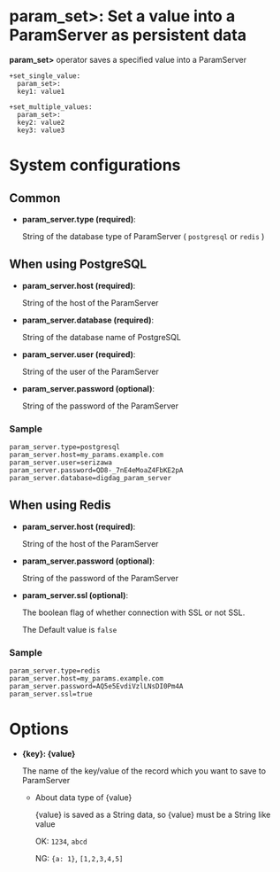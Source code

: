 # param_set>: Set a value into a ParamServer as persistent data

**param_set>** operator saves a specified value into a ParamServer

    +set_single_value:
      param_set>:
      key1: value1
    
    +set_multiple_values:
      param_set>:
      key2: value2
      key3: value3

# System configurations

## Common

* **param_server.type (required)**:

  String of the database type of ParamServer ( `postgresql` or `redis` )

## When using PostgreSQL

* **param_server.host (required)**:

  String of the host of the ParamServer

* **param_server.database (required)**:

  String of the database name of PostgreSQL

* **param_server.user (required)**:

  String of the user of the ParamServer

* **param_server.password (optional)**:

  String of the password of the ParamServer

### Sample

    param_server.type=postgresql
    param_server.host=my_params.example.com
    param_server.user=serizawa
    param_server.password=QD8-_7nE4eMoaZ4FbKE2pA
    param_server.database=digdag_param_server

## When using Redis

* **param_server.host (required)**:

  String of the host of the ParamServer

* **param_server.password (optional)**:

  String of the password of the ParamServer

* **param_server.ssl (optional)**:

  The boolean flag of whether connection with SSL or not SSL.

  The Default value is `false`


### Sample

    param_server.type=redis
    param_server.host=my_params.example.com
    param_server.password=AQ5e5EvdiVzlLNsDI0Pm4A
    param_server.ssl=true

# Options

* **{key}: {value}**

  The name of the key/value of the record which you want to save to ParamServer

  * About data type of {value}

    {value} is saved as a String data, so {value} must be a String like value

    OK: `1234`, `abcd`

    NG: `{a: 1}`, `[1,2,3,4,5]`
